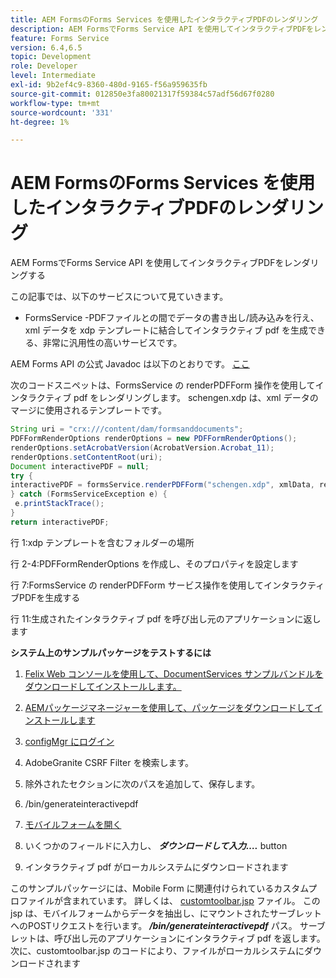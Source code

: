 ```yaml
---
title: AEM FormsのForms Services を使用したインタラクティブPDFのレンダリング
description: AEM FormsでForms Service API を使用してインタラクティブPDFをレンダリングする
feature: Forms Service
version: 6.4,6.5
topic: Development
role: Developer
level: Intermediate
exl-id: 9b2ef4c9-8360-480d-9165-f56a959635fb
source-git-commit: 012850e3fa80021317f59384c57adf56d67f0280
workflow-type: tm+mt
source-wordcount: '331'
ht-degree: 1%

---
```


# AEM FormsのForms Services を使用したインタラクティブPDFのレンダリング

AEM FormsでForms Service API を使用してインタラクティブPDFをレンダリングする

この記事では、以下のサービスについて見ていきます。

* FormsService -PDFファイルとの間でデータの書き出し/読み込みを行え、xml データを xdp テンプレートに結合してインタラクティブ pdf を生成できる、非常に汎用性の高いサービスです。

AEM Forms API の公式 Javadoc は以下のとおりです。 [ここ](https://helpx.adobe.com/aem-forms/6/javadocs/com/adobe/fd/output/api/package-summary.html)

次のコードスニペットは、FormsService の renderPDFForm 操作を使用してインタラクティブ pdf をレンダリングします。 schengen.xdp は、xml データのマージに使用されるテンプレートです。

```java
String uri = "crx:///content/dam/formsanddocuments";
PDFFormRenderOptions renderOptions = new PDFFormRenderOptions();
renderOptions.setAcrobatVersion(AcrobatVersion.Acrobat_11);
renderOptions.setContentRoot(uri);
Document interactivePDF = null;
try {
interactivePDF = formsService.renderPDFForm("schengen.xdp", xmlData, renderOptions);
} catch (FormsServiceException e) {
 e.printStackTrace();
}
return interactivePDF;
```

行 1:xdp テンプレートを含むフォルダーの場所

行 2-4:PDFFormRenderOptions を作成し、そのプロパティを設定します

行 7:FormsService の renderPDFForm サービス操作を使用してインタラクティブPDFを生成する

行 11:生成されたインタラクティブ pdf を呼び出し元のアプリケーションに返します

**システム上のサンプルパッケージをテストするには**
1. [Felix Web コンソールを使用して、DocumentServices サンプルバンドルをダウンロードしてインストールします。](/help/forms/assets/common-osgi-bundles/AEMFormsDocumentServices.core-1.0-SNAPSHOT.jar)
1. [AEMパッケージマネージャーを使用して、パッケージをダウンロードしてインストールします](assets/downloadinteractivepdffrommobileform.zip)



1. [configMgr にログイン](http://localhost:4502/system/console/configMgr)
1. AdobeGranite CSRF Filter を検索します。
1. 除外されたセクションに次のパスを追加して、保存します。
1. /bin/generateinteractivepdf
1. [モバイルフォームを開く](http://localhost:4502/content/dam/formsanddocuments/schengen.xdp/jcr:content)
1. いくつかのフィールドに入力し、 ***ダウンロードして入力….*** button
1. インタラクティブ pdf がローカルシステムにダウンロードされます


このサンプルパッケージには、Mobile Form に関連付けられているカスタムプロファイルが含まれています。 詳しくは、 [customtoolbar.jsp](http://localhost:4502/apps/AEMFormsDemoListings/customprofiles/addImageToMobileForm/demo/customtoolbar.jsp) ファイル。 この jsp は、モバイルフォームからデータを抽出し、にマウントされたサーブレットへのPOSTリクエストを行います。 ***/bin/generateinteractivepdf*** パス。 サーブレットは、呼び出し元のアプリケーションにインタラクティブ pdf を返します。 次に、customtoolbar.jsp のコードにより、ファイルがローカルシステムにダウンロードされます
